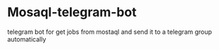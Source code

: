 # Mosaql-telegram-bot
telegram bot for get jobs from mostaql and send it to a telegram group automatically
